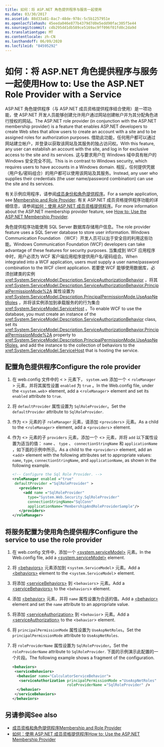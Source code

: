```yaml
---
title: 如何：将 ASP.NET 角色提供程序与服务一起使用
ms.date: 03/30/2017
ms.assetid: 88d33a81-8ac7-48de-978c-5c5b1257951e
ms.openlocfilehash: 45eeda046e877b4379d7d0e5edd90fac305f5e44
ms.sourcegitcommit: cdb295dd1db589ce5169ac9ff096f01fd0c2da9d
ms.translationtype: MT
ms.contentlocale: zh-CN
ms.lasthandoff: 06/09/2020
ms.locfileid: "84595292"
---
```

# <a name="how-to-use-the-aspnet-role-provider-with-a-service"></a><span data-ttu-id="0fb13-102">如何：将 ASP.NET 角色提供程序与服务一起使用</span><span class="sxs-lookup"><span data-stu-id="0fb13-102">How to: Use the ASP.NET Role Provider with a Service</span></span>

<span data-ttu-id="0fb13-103">ASP.NET 角色提供程序（与 ASP.NET 成员资格提供程序结合使用）是一项功能，使 ASP.NET 开发人员能够创建允许用户通过网站创建帐户并为其分配角色进行授权的网站。</span><span class="sxs-lookup"><span data-stu-id="0fb13-103">The ASP.NET role provider (in conjunction with the ASP.NET membership provider) is a feature that enables ASP.NET developers to create Web sites that allow users to create an account with a site and to be assigned roles for authorization purposes.</span></span> <span data-ttu-id="0fb13-104">借助此功能，任何用户都可以通过网站建立帐户，并登录以获取该网站及其服务的独占访问权。</span><span class="sxs-lookup"><span data-stu-id="0fb13-104">With this feature, any user can establish an account with the site, and log in for exclusive access to the site and its services.</span></span> <span data-ttu-id="0fb13-105">这与要求用户在 Windows 域中具有帐户的 Windows 安全完全不同。</span><span class="sxs-lookup"><span data-stu-id="0fb13-105">This is in contrast to Windows security, which requires users to have accounts in a Windows domain.</span></span> <span data-ttu-id="0fb13-106">相反，任何提供凭据（用户名/密码组合）的用户都可以使用该网站及其服务。</span><span class="sxs-lookup"><span data-stu-id="0fb13-106">Instead, any user who supplies their credentials (the user name/password combination) can use the site and its services.</span></span>  
  
<span data-ttu-id="0fb13-107">有关示例应用程序，请参阅[成员身份和角色提供程序](../samples/membership-and-role-provider.md)。</span><span class="sxs-lookup"><span data-stu-id="0fb13-107">For a sample application, see [Membership and Role Provider](../samples/membership-and-role-provider.md).</span></span> <span data-ttu-id="0fb13-108">有关 ASP.NET 成员资格提供程序功能的详细信息，请参阅[如何：使用 ASP.NET 成员资格提供程序](how-to-use-the-aspnet-membership-provider.md)。</span><span class="sxs-lookup"><span data-stu-id="0fb13-108">For more information about the ASP.NET membership provider feature, see [How to: Use the ASP.NET Membership Provider](how-to-use-the-aspnet-membership-provider.md).</span></span>  
  
<span data-ttu-id="0fb13-109">角色提供程序功能使用 SQL Server 数据库存储用户信息。</span><span class="sxs-lookup"><span data-stu-id="0fb13-109">The role provider feature uses a SQL Server database to store user information.</span></span> <span data-ttu-id="0fb13-110">Windows Communication Foundation （WCF）开发人员可以出于安全目的利用这些功能。</span><span class="sxs-lookup"><span data-stu-id="0fb13-110">Windows Communication Foundation (WCF) developers can take advantage of these features for security purposes.</span></span> <span data-ttu-id="0fb13-111">当集成到 WCF 应用程序中时，用户必须为 WCF 客户端应用程序提供用户名/密码组合。</span><span class="sxs-lookup"><span data-stu-id="0fb13-111">When integrated into a WCF application, users must supply a user name/password combination to the WCF client application.</span></span> <span data-ttu-id="0fb13-112">若要使 WCF 能够使用数据库，必须创建类的实例 <xref:System.ServiceModel.Description.ServiceAuthorizationBehavior> ，将其 <xref:System.ServiceModel.Description.ServiceAuthorizationBehavior.PrincipalPermissionMode%2A> 属性设置为 <xref:System.ServiceModel.Description.PrincipalPermissionMode.UseAspNetRoles> ，并将该实例添加到承载服务的的行为集合 <xref:System.ServiceModel.ServiceHost> 。</span><span class="sxs-lookup"><span data-stu-id="0fb13-112">To enable WCF to use the database, you must create an instance of the <xref:System.ServiceModel.Description.ServiceAuthorizationBehavior> class, set its <xref:System.ServiceModel.Description.ServiceAuthorizationBehavior.PrincipalPermissionMode%2A> property to <xref:System.ServiceModel.Description.PrincipalPermissionMode.UseAspNetRoles>, and add the instance to the collection of behaviors to the <xref:System.ServiceModel.ServiceHost> that is hosting the service.</span></span>  
  
## <a name="configure-the-role-provider"></a><span data-ttu-id="0fb13-113">配置角色提供程序</span><span class="sxs-lookup"><span data-stu-id="0fb13-113">Configure the role provider</span></span>  
  
1. <span data-ttu-id="0fb13-114">在 web.config 文件中的 < > 元素下， `system.web` 添加一个 < `roleManager` > 元素，并将其属性设置 `enabled` 为 `true` 。</span><span class="sxs-lookup"><span data-stu-id="0fb13-114">In the Web.config file, under the <`system.web`> element, add a <`roleManager`> element and set its `enabled` attribute to `true`.</span></span>  
  
2. <span data-ttu-id="0fb13-115">将 `defaultProvider` 属性设置为 `SqlRoleProvider`。</span><span class="sxs-lookup"><span data-stu-id="0fb13-115">Set the `defaultProvider` attribute to `SqlRoleProvider`.</span></span>  
  
3. <span data-ttu-id="0fb13-116">作为 <> 元素的子 `roleManager` 元素，请添加 <`providers`> 元素。</span><span class="sxs-lookup"><span data-stu-id="0fb13-116">As a child to the <`roleManager`> element, add a <`providers`> element.</span></span>  
  
4. <span data-ttu-id="0fb13-117">作为 <> 元素的子 `providers` 元素，添加一个 <> 元素，并将 `add` 以下属性设置为适当的值： `name` 、 `type` 、 `connectionStringName` 和 `applicationName` ，如下面的示例中所示。</span><span class="sxs-lookup"><span data-stu-id="0fb13-117">As a child to the <`providers`> element, add an <`add`> element with the following attributes set to appropriate values: `name`, `type`, `connectionStringName`, and `applicationName`, as shown in the following example.</span></span>  
  
    ```xml  
    <!-- Configure the Sql Role Provider. -->  
    <roleManager enabled ="true"
     defaultProvider ="SqlRoleProvider" >  
       <providers>  
         <add name ="SqlRoleProvider"
           type="System.Web.Security.SqlRoleProvider"
           connectionStringName="SqlConn"
           applicationName="MembershipAndRoleProviderSample"/>  
       </providers>  
    </roleManager>  
    ```  
  
## <a name="configure-the-service-to-use-the-role-provider"></a><span data-ttu-id="0fb13-118">将服务配置为使用角色提供程序</span><span class="sxs-lookup"><span data-stu-id="0fb13-118">Configure the service to use the role provider</span></span>  
  
1. <span data-ttu-id="0fb13-119">在 web.config 文件中，添加一个 [\<system.serviceModel>](../../configure-apps/file-schema/wcf/system-servicemodel.md) 元素。</span><span class="sxs-lookup"><span data-stu-id="0fb13-119">In the Web.config file, add a [\<system.serviceModel>](../../configure-apps/file-schema/wcf/system-servicemodel.md) element.</span></span>  
  
2. <span data-ttu-id="0fb13-120">将 [\<behaviors>](../../configure-apps/file-schema/wcf/behaviors.md) 元素添加到 <`system.ServiceModel`> 元素。</span><span class="sxs-lookup"><span data-stu-id="0fb13-120">Add a [\<behaviors>](../../configure-apps/file-schema/wcf/behaviors.md) element to the <`system.ServiceModel`> element.</span></span>  
  
3. <span data-ttu-id="0fb13-121">将添加 [\<serviceBehaviors>](../../configure-apps/file-schema/wcf/servicebehaviors.md) 到 <`behaviors`> 元素。</span><span class="sxs-lookup"><span data-stu-id="0fb13-121">Add a [\<serviceBehaviors>](../../configure-apps/file-schema/wcf/servicebehaviors.md) to the <`behaviors`> element.</span></span>  
  
4. <span data-ttu-id="0fb13-122">添加 [\<behavior>](../../configure-apps/file-schema/wcf/behavior-of-endpointbehaviors.md) 元素，并将 `name` 属性设置为合适的值。</span><span class="sxs-lookup"><span data-stu-id="0fb13-122">Add a [\<behavior>](../../configure-apps/file-schema/wcf/behavior-of-endpointbehaviors.md) element and set the `name` attribute to an appropriate value.</span></span>  
  
5. <span data-ttu-id="0fb13-123">将添加 [\<serviceAuthorization>](../../configure-apps/file-schema/wcf/serviceauthorization-element.md) 到 <`behavior`> 元素。</span><span class="sxs-lookup"><span data-stu-id="0fb13-123">Add a [\<serviceAuthorization>](../../configure-apps/file-schema/wcf/serviceauthorization-element.md) to the <`behavior`> element.</span></span>  
  
6. <span data-ttu-id="0fb13-124">将 `principalPermissionMode` 属性设置为 `UseAspNetRoles`。</span><span class="sxs-lookup"><span data-stu-id="0fb13-124">Set the `principalPermissionMode` attribute to `UseAspNetRoles`.</span></span>  
  
7. <span data-ttu-id="0fb13-125">将 `roleProviderName` 属性设置为 `SqlRoleProvider`。</span><span class="sxs-lookup"><span data-stu-id="0fb13-125">Set the `roleProviderName` attribute to `SqlRoleProvider`.</span></span> <span data-ttu-id="0fb13-126">下面的示例演示此配置的一个片段。</span><span class="sxs-lookup"><span data-stu-id="0fb13-126">The following example shows a fragment of the configuration.</span></span>  
  
    ```xml  
    <behaviors>  
     <serviceBehaviors>  
      <behavior name="CalculatorServiceBehavior">  
       <serviceAuthorization principalPermissionMode ="UseAspNetRoles"  
                             roleProviderName ="SqlRoleProvider" />  
      </behavior>  
     </serviceBehaviors>  
    </behaviors>  
    ```  
  
## <a name="see-also"></a><span data-ttu-id="0fb13-127">另请参阅</span><span class="sxs-lookup"><span data-stu-id="0fb13-127">See also</span></span>

- [<span data-ttu-id="0fb13-128">成员资格和角色提供程序</span><span class="sxs-lookup"><span data-stu-id="0fb13-128">Membership and Role Provider</span></span>](../samples/membership-and-role-provider.md)
- [<span data-ttu-id="0fb13-129">如何：使用 ASP.NET 成员资格提供程序</span><span class="sxs-lookup"><span data-stu-id="0fb13-129">How to: Use the ASP.NET Membership Provider</span></span>](how-to-use-the-aspnet-membership-provider.md)
